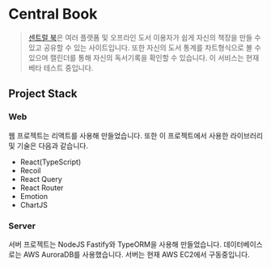 # Central Book

> [센트럴 북](https://project-intern03.wjthinkbig.com/)은 여러 플랫폼 및 오프라인 도서 이용자가 쉽게 자신의 책장을 만들 수 있고 공유할 수 있는 사이트입니다. 또한 자신의 도서 통계를 차트형식으로 볼 수 있으며 캘린더를 통해 자신의 독서기록을 확인할 수 있습니다. 이 서비스는 현재 베타 테스트 중입니다.

## Project Stack

### Web

웹 프로젝트는 리액트를 사용해 만들었습니다. 또한 이 프로젝트에서 사용한 라이브러리 및 기술은 다음과 같습니다.

- React(TypeScript)
- Recoil
- React Query
- React Router
- Emotion
- ChartJS

### Server

서버 프로젝트는 NodeJS Fastify와 TypeORM을 사용해 만들었습니다. 데이터베이스로는 AWS AuroraDB를 사용했습니다. 서버는 현재 AWS EC2에서 구동중입니다.
